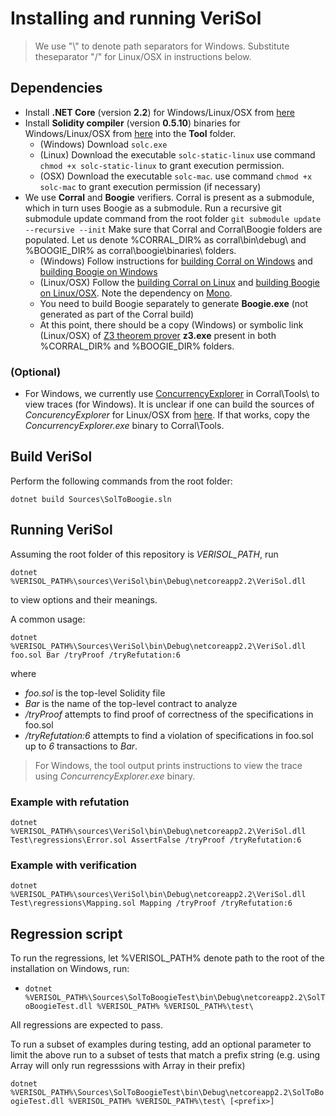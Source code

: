 # Installing and running VeriSol

 > We use "\\" to denote path separators for Windows. Substitute theseparator "/" for Linux/OSX in instructions below. 


## Dependencies

- Install **.NET Core** (version **2.2**) for Windows/Linux/OSX from [here](https://dotnet.microsoft.com/download/dotnet-core/2.2#sdk-2.2.106) 
- Install **Solidity compiler** (version **0.5.10**) binaries for Windows/Linux/OSX from [here](https://github.com/ethereum/solidity/releases/tag/v0.5.10) into the **Tool** folder.
   - (Windows) Download `solc.exe`
   - (Linux) Download the executable `solc-static-linux` use command `chmod +x solc-static-linux` to grant execution permission.
   - (OSX) Download the executable `solc-mac`. use command `chmod +x solc-mac` to grant execution permission (if necessary)
- We use **Corral** and **Boogie** verifiers. Corral is present as a submodule, which in turn uses Boogie as a submodule. Run a recursive git submodule update command from the root folder
`git submodule update --recursive --init`
Make sure that Corral and Corral\Boogie folders are populated. Let us denote %CORRAL_DIR% as corral\bin\debug\ and %BOOGIE_DIR% as 
corral\boogie\binaries\ folders. 
   - (Windows) Follow instructions for [building Corral on Windows](https://github.com/boogie-org/corral#building-and-running-corral-on-windows) and [building Boogie on Windows](https://github.com/boogie-org/boogie#windows)
   - (Linux/OSX) Follow the [building Corral on Linux](https://github.com/boogie-org/corral#building-and-running-corral-on-linux-using-mono) and [building Boogie on Linux/OSX](https://github.com/boogie-org/boogie#linuxosx). Note the dependency on [Mono](https://www.mono-project.com). 
   - You need to build Boogie separately to generate **Boogie.exe** (not generated as part of the Corral build)
   - At this point, there should be a copy (Windows) or symbolic link (Linux/OSX) of [Z3 theorem prover](https://github.com/Z3Prover/z3/releases) **z3.exe** present in both %CORRAL_DIR% and %BOOGIE_DIR% folders. 

### (Optional) 
   - For Windows, we currently use  [ConcurrencyExplorer](https://github.com/LeeSanderson/Chess) in Corral\Tools\ to view traces (for Windows). It is unclear if one can build the sources of *ConcurencyExplorer* for Linux/OSX from [here](https://github.com/LeeSanderson/Chess). If that works, copy the *ConcurrencyExplorer.exe* binary to Corral\Tools\.

## Build VeriSol

Perform the following commands from the root folder:
<!-- Open the __Sources\SolToBoogie.sln__ file in Visual Studio (2017) and perform __Build Solution__. -->
<!-- - `msbuild corral\boogie\source\boogie.sln` Ignroe the errors as they don't affect VeriSol. They go away if you (optionally) build using Visual Studio. -->
<!-- - `msbuild corral\cba.sln` -->
`dotnet build Sources\SolToBoogie.sln`

## Running VeriSol

Assuming the root folder of this repository is *VERISOL_PATH*, run 

`dotnet %VERISOL_PATH%\sources\VeriSol\bin\Debug\netcoreapp2.2\VeriSol.dll`

to view options and their meanings. 

A common usage:

`dotnet %VERISOL_PATH%\Sources\VeriSol\bin\Debug\netcoreapp2.2\VeriSol.dll foo.sol Bar /tryProof /tryRefutation:6`

where 
   - *foo.sol* is the top-level Solidity file
   - *Bar* is the name of the top-level contract to analyze
   - */tryProof* attempts to find proof of correctness of the specifications in foo.sol
   - */tryRefutation:6* attempts to find a violation of specifications in foo.sol up to *6* transactions to *Bar*.

  > For Windows, the tool output prints instructions to view the trace using *ConcurrencyExplorer.exe* binary. 

### Example with refutation ###
`dotnet %VERISOL_PATH%\sources\VeriSol\bin\Debug\netcoreapp2.2\VeriSol.dll Test\regressions\Error.sol AssertFalse /tryProof /tryRefutation:6`

### Example with verification ###
`dotnet %VERISOL_PATH%\sources\VeriSol\bin\Debug\netcoreapp2.2\VeriSol.dll Test\regressions\Mapping.sol Mapping /tryProof /tryRefutation:6`


## Regression script

To run the regressions, let %VERISOL_PATH% denote path to the root of the installation on Windows, run:
-  `dotnet %VERISOL_PATH%\Sources\SolToBoogieTest\bin\Debug\netcoreapp2.2\SolToBoogieTest.dll %VERISOL_PATH% %VERISOL_PATH%\test\`
<!-- - (Linux/OSX) `dotnet $VeriSolPath/Sources/SolToBoogieTest/bin/Debug/netcoreapp2.2/SolToBoogieTest.dll $VeriSolPath $VeriSolPath/Test` -->

All regressions are expected to pass. 

To run a subset of examples during testing, add an optional parameter to limit the above run to a subset of tests that match a prefix string *<prefix>* (e.g. using Array will only run regresssions with Array in their prefix)

`dotnet %VERISOL_PATH%\Sources\SolToBoogieTest\bin\Debug\netcoreapp2.2\SolToBoogieTest.dll %VERISOL_PATH% %VERISOL_PATH%\test\ [<prefix>]`


